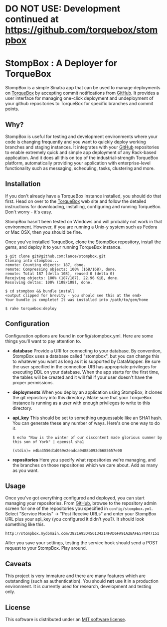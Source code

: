 # DO NOT USE: Development continued at https://github.com/torquebox/stompbox

# StompBox : A Deployer for TorqueBox

StompBox is a simple Sinatra app that can be used to manage deployments on [TorqueBox][torquebox] by accepting commit notifications from [GitHub][github]. It provides a user interface for managing one-click deployment and undeployment of your github repositories to TorqueBox for specific branches and commit points.

## Why?

StompBox is useful for testing and development environments where your code is changing frequently and you want to quickly deploy working branches and staging instances.  It integrates with your [GitHub][github] repositories to enable extremely quick and simple app deployment of any Rack-based application.  And it does all this on top of the industrial-strength TorqueBox platform, automatically providing your application with enterprise-level functionality such as messaging, scheduling, tasks, clustering and more.

## Installation

If you don't already have a TorqueBox instance installed, you should do that first.  Head on over to the [TorqueBox][torquebox] web site and follow the detailed instructions for downloading, installing, configuring and running TorqueBox.  Don't worry - it's easy. 

StompBox hasn't been tested on Windows and will probably not work in that environment. However, if you are running a Unix-y system such as Fedora or Mac OSX, then you should be fine.  

Once you've installed TorqueBox, clone the StompBox repository, install the gems, and deploy it to your running TorqueBox instance.

    $ git clone git@github.com:lance/stompbox.git
    Cloning into stompbox...
    remote: Counting objects: 187, done.
    remote: Compressing objects: 100% (168/168), done.
    remote: Total 187 (delta 108), reused 0 (delta 0)
    Receiving objects: 100% (187/187), 22.96 KiB, done.
    Resolving deltas: 100% (108/108), done.

    $ cd stompbox && bundle install
    <output clipped for brevity - you should see this at the end>
    Your bundle is complete! It was installed into /path/to/gem/home
    
    $ rake torquebox:deploy
    
## Configuration

Configuration options are found in config/stompbox.yml.  Here are some things you'll want to pay attention to.

* **database** Provide a URI for connecting to your database.  By convention, StompBox uses a database called "stompbox", but you can change this to whatever you want as long as it is supported by DataMapper. Be sure the user specified in the connection URI has appropriate privileges for executing DDL on your database. When the app starts for the first time, the tables will be created and it will fail if your user doesn't have the proper permissions.

* **deployments** When you deploy an application using StompBox, it clones the git repository into this directory. Make sure that your TorqueBox instance is running as a user with enough privileges to write to this directory.  

* **api_key** This should be set to something unguessable like an SHA1 hash. You can generate these any number of ways. Here's one one way to do it.

    `$ echo "Now is the winter of our discontent made glorious summer by this son of York" | openssl sha1`
    
    `(stdin)= e4ba3556d1d059e2eadca9488b093d6685657e00`
    
* **repositories** Here you specify what repositories we're managing, and the branches on those repositories which we care about.  Add as many as you want.

## Usage

Once you've got everything configured and deployed, you can start managing your repositories.  From [GitHub][github], browse to the repository admin screen for one of the repositories you specified in `config/stompbox.yml`. Select "Service Hooks" -> "Post Receive URLs" and enter your StompBox URL plus your api_key (you configured it didn't you?).  It should look something like this.

    http://stompbox.mydomain.com/3821A95D456134214FAD6FA91A2BAFE574D47151
    
After you save your settings, testing the service hook should send a POST request to your StompBox.  Play around. 

## Caveats

This project is very immature and there are many features which are outstanding (such as authentication).  You should **not** use it in a production environment.  It is currently used for research, development and testing only.  

## License

This software is distributed under an [MIT software license][license].

[torquebox]: http://torquebox.org "TorqueBox"
[github]: https://github.com "GitHub"
[license]: 'LICENSE.txt' "MIT License"